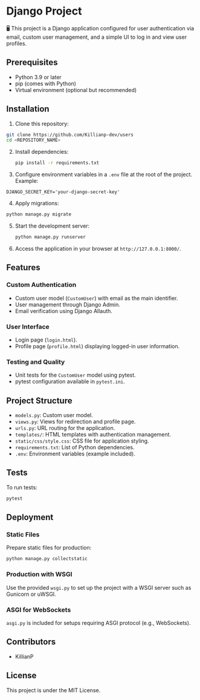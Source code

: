 # Django Project

🖥️ This project is a Django application configured for user authentication via email, custom user management, and a simple UI to log in and view user profiles.

## Prerequisites
- Python 3.9 or later
- pip (comes with Python)
- Virtual environment (optional but recommended)

## Installation

1. Clone this repository:
```bash
git clone https://github.com/Killianp-dev/users
cd <REPOSITORY_NAME>
```

2. Install dependencies:
   ```bash
   pip install -r requirements.txt
   ```

3. Configure environment variables in a `.env` file at the root of the project. Example:
```
DJANGO_SECRET_KEY='your-django-secret-key'
```

4. Apply migrations:
```bash
python manage.py migrate
```

5. Start the development server:
   ```bash
   python manage.py runserver
   ```

6. Access the application in your browser at `http://127.0.0.1:8000/`.

## Features

### Custom Authentication
- Custom user model (`CustomUser`) with email as the main identifier.
- User management through Django Admin.
- Email verification using Django Allauth.

### User Interface
- Login page (`login.html`).
- Profile page (`profile.html`) displaying logged-in user information.

### Testing and Quality
- Unit tests for the `CustomUser` model using pytest.
- pytest configuration available in `pytest.ini`.

## Project Structure
- `models.py`: Custom user model.
- `views.py`: Views for redirection and profile page.
- `urls.py`: URL routing for the application.
- `templates/`: HTML templates with authentication management.
- `static/css/style.css`: CSS file for application styling.
- `requirements.txt`: List of Python dependencies.
- `.env`: Environment variables (example included).

## Tests
To run tests:
```bash
pytest
```

## Deployment

### Static Files
Prepare static files for production:
```bash
python manage.py collectstatic
```

### Production with WSGI
Use the provided `wsgi.py` to set up the project with a WSGI server such as Gunicorn or uWSGI.

### ASGI for WebSockets
`asgi.py` is included for setups requiring ASGI protocol (e.g., WebSockets).

## Contributors
- KillianP

## License
This project is under the MIT License.
